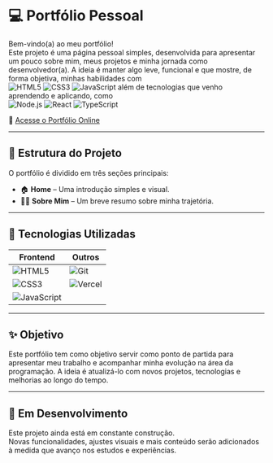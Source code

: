 # 💻 Portfólio Pessoal

Bem-vindo(a) ao meu portfólio!  
Este projeto é uma página pessoal simples, desenvolvida para apresentar um pouco sobre mim, meus projetos e minha jornada como desenvolvedor(a). A ideia é manter algo leve, funcional e que mostre, de forma objetiva, minhas habilidades com  
![HTML5](https://img.shields.io/badge/HTML5-E34F26?style=flat-square&logo=html5&logoColor=white) ![CSS3](https://img.shields.io/badge/CSS3-1572B6?style=flat-square&logo=css3&logoColor=white) ![JavaScript](https://img.shields.io/badge/JavaScript-F7DF1E?style=flat-square&logo=javascript&logoColor=black) 
além de tecnologias que venho aprendendo e aplicando, como  
![Node.js](https://img.shields.io/badge/Node.js-339933?style=flat-square&logo=nodedotjs&logoColor=white) ![React](https://img.shields.io/badge/React-20232A?style=flat-square&logo=react&logoColor=61DAFB) ![TypeScript](https://img.shields.io/badge/TypeScript-3178C6?style=flat-square&logo=typescript&logoColor=white)

📍 [Acesse o Portfólio Online](https://portfolio-drab-theta.vercel.app/)

---

## 🧭 Estrutura do Projeto

O portfólio é dividido em três seções principais:

- 🏠 **Home** – Uma introdução simples e visual.
- 🙋‍♂️ **Sobre Mim** – Um breve resumo sobre minha trajetória.

---

## 🚀 Tecnologias Utilizadas

| Frontend        | Outros         |
|-----------------|----------------|
| ![HTML5](https://img.shields.io/badge/HTML5-E34F26?style=flat-square&logo=html5&logoColor=white) | ![Git](https://img.shields.io/badge/Git-F05032?style=flat-square&logo=git&logoColor=white) |
| ![CSS3](https://img.shields.io/badge/CSS3-1572B6?style=flat-square&logo=css3&logoColor=white)  |  ![Vercel](https://img.shields.io/badge/Vercel-000?style=flat-square&logo=vercel&logoColor=white) |
| ![JavaScript](https://img.shields.io/badge/JavaScript-F7DF1E?style=flat-square&logo=javascript&logoColor=black) |

---

## ✨ Objetivo

Este portfólio tem como objetivo servir como ponto de partida para apresentar meu trabalho e acompanhar minha evolução na área da programação. A ideia é atualizá-lo com novos projetos, tecnologias e melhorias ao longo do tempo.

---

## 🚧 Em Desenvolvimento

Este projeto ainda está em constante construção.  
Novas funcionalidades, ajustes visuais e mais conteúdo serão adicionados à medida que avanço nos estudos e experiências.

